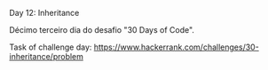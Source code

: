 Day 12: Inheritance

Décimo terceiro dia do desafio "30 Days of Code".

Task of challenge day:
https://www.hackerrank.com/challenges/30-inheritance/problem
